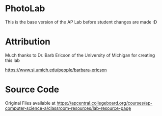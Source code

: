 # PhotoLab
This is the base version of the AP Lab before student changes are made :D
# Attribution
Much thanks to Dr. Barb Ericson of the University of Michigan for creating this lab

https://www.si.umich.edu/people/barbara-ericson

# Source Code
Original Files available at https://apcentral.collegeboard.org/courses/ap-computer-science-a/classroom-resources/lab-resource-page
